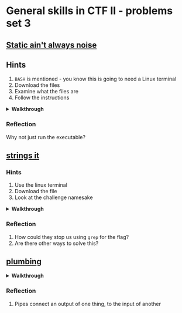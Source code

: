# General skills in CTF II - problems set 3

##  [Static ain't always noise](https://play.picoctf.org/playlists/14?m=105)

## Hints

1. `BASH` is mentioned - you know this is going to need a Linux terminal
1. Download the files
1. Examine what the files are
1. Follow the instructions

<details>
<summary><b>Walkthrough</b></summary>

Make sure you are working in a Linux terminal.

This challenge relies on terminal skills allot. 

1. First lets make a clean directory to work in
    ```sh
    mkdir static
    cd static
    ```
1. lets download the files we need
    ```sh
    wget https://mercury.picoctf.net/static/ff4e569d6b49b92d090796d4631a2577/ltdis.sh

    wget https://mercury.picoctf.net/static/ff4e569d6b49b92d090796d4631a2577/static
    ```
1. lets have a look at the shell script
    ```sh
    cat ltdis.sh
    ```
1. Ok looks like it will analyse an executable. Lets check what `static` is   
    ```sh
    file static
    ```
1. Ah - it is an executable file - we can tell that because the output says 
    > `ELF 64-bit LSB pie executable`
1. Ok lets make that shell script executable, otherwise we cannot run it
    ```sh
    chmod +x ltdis.sh
    ```
1. Now just check the permissions, looking for rwx (read write execute)
    ```sh
    ls -lah
    ```
1. Ok, lets run the shell script on that file
    ```sh
    ./ltdis.sh static
    ```
1. lets check what it made, lets try out the common alias for `ls -lah`
    ```sh
    ll
    ```
1. Ok we can see two new files, lets examioine their contents, strings is always anice place to start 
    ```sh
    cat static.ltdis.strings.txt
    ```
1. What if this file was massive, Lets up the flag hunting...
    ```sh
    grep -i picoctf static.ltdis.strings.txt
    ```
1. Submit the flag!
1. Tidy up - lets go back to our main home directory
    ```sh
    cd ~
    ```
</details>

### Reflection

Why not just run the executable?

## [strings it](https://play.picoctf.org/playlists/14?m=106)

### Hints

1. Use the linux terminal
1. Download the file
1. Look at the challenge namesake

<details>
<summary><b>Walkthrough</b></summary>

1. First lets make a clean directory to work in
    ```sh
    mkdir strings
    cd strings
    ```
1. lets download the files we need
    ```sh
    wget https://jupiter.challenges.picoctf.org/static/5bd86036f013ac3b9c958499adf3e2e2/strings
    ```
1. looks lik it downloaded ok. Lets check what this file is
    ```sh
    file strings
    ```
1. Another ELF!
1. Last cahllenge used strings, lets do that..
    ```sh
    strings strings
    ```
1. Bleh, thats allot of text, lets try grep again, and pipe the output into it
    ```sh
     strings strings | grep -i picoctf
    ```
1. That was easier! Ok, submit the flag and tidy up
    ```sh
    cd ~
    ```

</details>

### Reflection

1. How could they stop us using `grep` for the flag?
1. Are there other ways to solve this?

## [plumbing](https://play.picoctf.org/playlists/14?m=107)

<details>
<summary><b>Walkthrough</b></summary>

1. First lets make a clean directory to work in, but lets try out a little shell script to copy paste this in and run
    ```sh
    newdir='plumbing'
    cd ~
    mkdir $newdir
    cd $newdir
    ```
1. If you did [nice netcat](https://play.picoctf.org/playlists/14?m=98) this should sound familiar
    ```sh
    nc jupiter.challenges.picoctf.org 7480
    ```
1. Ok it is sending us back a heap of text, just press enter and you will be back out of the connection
1. Lets try sending that output to a file usin 
    ```sh
    nc jupiter.challenges.picoctf.org 7480 >> out.txt
    ```
1. Lets try the grep trick
    ```sh
    grep -i picoctf out.txt
    ```
1. Lets see if we can just pipe straight to grep too
    ```sh
    nc jupiter.challenges.picoctf.org 7480 | grep -i picoctf
    ```
1. That was actually a bit nicer, submit the flag and go home (thats what `~` means)
    ```sh
    cd ~
    ```

</details>

### Reflection

1. Pipes connect an output of one thing, to the input of another